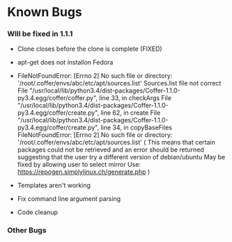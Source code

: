 # Known Bugs

### WIll be fixed in 1.1.1

- Clone closes before the clone is complete (FIXED)
- apt-get does not installon Fedora
- FileNotFoundError: [Errno 2] No such file or directory: '/root/.coffer/envs/abc/etc/apt/sources.list'
  Sources.list file not correct
  File "/usr/local/lib/python3.4/dist-packages/Coffer-1.1.0-py3.4.egg/coffer/coffer.py", line 33, in checkArgs
  File "/usr/local/lib/python3.4/dist-packages/Coffer-1.1.0-py3.4.egg/coffer/create.py", line 62, in create
  File "/usr/local/lib/python3.4/dist-packages/Coffer-1.1.0-py3.4.egg/coffer/create.py", line 34, in copyBaseFiles
  FileNotFoundError: [Errno 2] No such file or directory: '/root/.coffer/envs/abc/etc/apt/sources.list' 
  (
    This means that certain packages could not be retrieved and an error should be returned suggesting that the user try a different version of debian/ubuntu
    May be fixed by allowing user to select mirror
    Use: https://repogen.simplylinux.ch/generate.php 
  )

- Templates aren't working
- Fix command line argument parsing
- Code cleanup 

### Other Bugs
